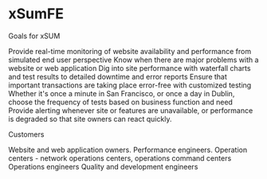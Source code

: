 # xSumFE

Goals for xSUM

Provide real-time monitoring of website availability and performance from simulated end user perspective
Know when there are major problems with a website or web application
Dig into site performance with waterfall charts and test results to detailed downtime and error reports
Ensure that important transactions are taking place error-free with customized testing
Whether it's once a minute in San Francisco, or once a day in Dublin, choose the frequency of tests based on business function and need
Provide alerting whenever site or features are unavailable, or performance is degraded so that site owners can react quickly.


Customers

Website and web application owners.
Performance engineers.
Operation centers - network operations centers, operations command centers
Operations engineers
Quality and development engineers


